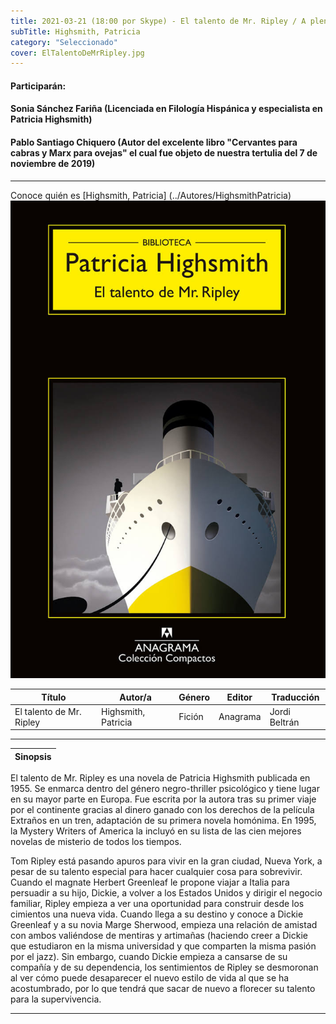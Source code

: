 ```yaml
---
title: 2021-03-21 (18:00 por Skype) - El talento de Mr. Ripley / A pleno sol
subTitle: Highsmith, Patricia
category: "Seleccionado"
cover: ElTalentoDeMrRipley.jpg
---  
```

#### Participarán:
####    Sonia Sánchez Fariña (Licenciada en Filología Hispánica y especialista en Patricia Highsmith)  
####    Pablo Santiago Chiquero (Autor del excelente libro "Cervantes para cabras y Marx para ovejas" el cual fue objeto de nuestra tertulia del 7 de noviembre de 2019)  
---  
Conoce quién es [Highsmith, Patricia] (../Autores/HighsmithPatricia)
!["Imagen no encontrada"](ElTalentoDeMrRipley.jpg)

Título | Autor/a | Género | Editor | Traducción |
------ | ------- | ------ | ------ | --------- |
El talento de Mr. Ripley | Highsmith, Patricia | Fición | Anagrama | Jordi Beltrán |
***
|Sinopsis|
|--------|
El talento de Mr. Ripley es una novela de Patricia Highsmith publicada en 1955. Se enmarca dentro del género negro-thriller psicológico y tiene lugar en su mayor parte en Europa. Fue escrita por la autora tras su primer viaje por el continente gracias al dinero ganado con los derechos de la película Extraños en un tren, adaptación de su primera novela homónima. En 1995, la Mystery Writers of America la incluyó en su lista de las cien mejores novelas de misterio de todos los tiempos.

Tom Ripley está pasando apuros para vivir en la gran ciudad, Nueva York, a pesar de su talento especial para hacer cualquier cosa para sobrevivir. Cuando el magnate Herbert Greenleaf le propone viajar a Italia para persuadir a su hijo, Dickie, a volver a los Estados Unidos y dirigir el negocio familiar, Ripley empieza a ver una oportunidad para construir desde los cimientos una nueva vida. Cuando llega a su destino y conoce a Dickie Greenleaf y a su novia Marge Sherwood, empieza una relación de amistad con ambos valiéndose de mentiras y artimañas (haciendo creer a Dickie que estudiaron en la misma universidad y que comparten la misma pasión por el jazz). Sin embargo, cuando Dickie empieza a cansarse de su compañía y de su dependencia, los sentimientos de Ripley se desmoronan al ver cómo puede desaparecer el nuevo estilo de vida al que se ha acostumbrado, por lo que tendrá que sacar de nuevo a florecer su talento para la supervivencia.
***
